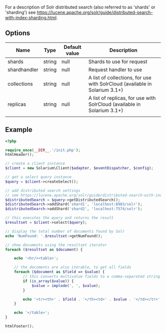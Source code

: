 For a description of Solr distributed search (also referred to as 'shards' or 'sharding') see <https://lucene.apache.org/solr/guide/distributed-search-with-index-sharding.html>.

Options
-------

| Name         | Type   | Default value | Description                                                                |
|--------------|--------|---------------|----------------------------------------------------------------------------|
| shards       | string | null          | Shards to use for request                                                  |
| shardhandler | string | null          | Request handler to use                                                     |
| collections  | string | null          | A list of collections, for use with SolrCloud (available in Solarium 3.1+) |
| replicas     | string | null          | A list of replicas, for use with SolrCloud (available in Solarium 3.1+)    |
||

Example
-------

```php
<?php

require_once(__DIR__.'/init.php');
htmlHeader();

// create a client instance
$client = new Solarium\Client($adapter, $eventDispatcher, $config);

// get a select query instance
$query = $client->createSelect();

// add distributed search settings
// see https://lucene.apache.org/solr/guide/distributed-search-with-index-sharding.html#testing-index-sharding-on-two-local-servers for setting up two Solr instances
$distributedSearch = $query->getDistributedSearch();
$distributedSearch->addShard('shard1', 'localhost:8983/solr');
$distributedSearch->addShard('shard2', 'localhost:7574/solr');

// this executes the query and returns the result
$resultset = $client->select($query);

// display the total number of documents found by Solr
echo 'NumFound: '.$resultset->getNumFound();

// show documents using the resultset iterator
foreach ($resultset as $document) {

    echo '<hr/><table>';

    // the documents are also iterable, to get all fields
    foreach ($document as $field => $value) {
        // this converts multivalue fields to a comma-separated string
        if (is_array($value)) {
            $value = implode(', ', $value);
        }

        echo '<tr><th>' . $field . '</th><td>' . $value . '</td></tr>';
    }

    echo '</table>';
}

htmlFooter();

```
